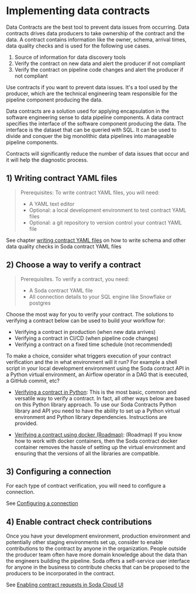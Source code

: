 # Implementing data contracts

Data Contracts are the best tool to prevent data issues from occurring. Data contracts
drives data producers to take ownership of the contract and the data.  A contract contains
information like the owner, schema, arrival times, data quality checks and is used for the
following use cases.

1) Source of information for data discovery tools
2) Verify the contract on new data and alert the producer if not compliant
3) Verify the contract on pipeline code changes and alert the producer if not compliant

Use contracts if you want to prevent data issues. It's a tool used by the producer, which
are the technical engineering team responsible for the pipeline component producing the data.

Data contracts are a solution used for applying encapsulation in the software engineering sense to
data pipeline components. A data contract specifies the interface of the software component producing
the data.  The interface is the dataset that can be queried with SQL.  It can be used to divide and
conquer the big monolithic data pipelines into manageable pipeline components.

Contracts will significantly reduce the number of data issues that occur and it will
help the diagnostic process.

## 1) Writing contract YAML files

> Prerequisites: To write contract YAML files, you will need:
> * A YAML text editor
> * Optional: a local development environment to test contract YAML files
> * Optional: a git repository to version control your contract YAML file

See chapter [writing contract  YAML files](01_00_writing_contract_files.md) on how to write schema and
other data quality checks in Soda contract YAML files

## 2) Choose a way to verify a contract

> Prerequisites.  To verify a contract, you need:
> * A Soda contract YAML file
> * All connection details to your SQL engine like Snowflake or postgres

Choose the most way for you to verify your contract. The solutions to verifying a contract
below can be used to build your workflow for:
* Verifying a contract in production (when new data arrives)
* Verifying a contract in CI/CD (when pipeline code changes)
* Verifying a contract on a fixed time schedule (not recommended)

To make a choice, consider what triggers execution of your contract verification and the in what
environment will it run? For example a shell script in your local development environment using the Soda
contract API in a Python virtual environment, an Airflow operator in a DAG that is executed, a
GitHub commit, etc?

* [Verifying a contract in Python](02_verifying_a_contract_in_python/README.md):
  This is the most basic, common and versatile way to verify a contract.  In fact, all other ways below
  are based on this Python library approach.  To use our Soda Contracts Python library and API you
  need to have the ability to set up a Python virtual environment and Python library dependencies.
  Instructions are provided.

* [Verifying a contract using docker (Roadmap)](03_verifying_a_contract_using_docker/README.md):
  (Roadmap) If you know how to work with docker containers, then the Soda contract docker container removes the
  hassle of setting up the virtual environment and ensuring that the versions of all the libraries are
  compatible.

## 3) Configuring a connection

For each type of contract verification, you will need to configure a connection.

See [Configuring a connection](02_03_configuring_a_connection)

## 4) Enable contract check contributions

Once you have your development environment, production environment and potentially other staging
environments set up, consider to enable contributions to the contract by anyone in the organization.
People outside the producer team often have more domain knowledge about the data than the engineers
building the pipeline.  Soda offers a self-service user interface for anyone in the business to
contribute checks that can be proposed to the producers to be incorporated in the contract.

See [Enabling contract requests in Soda Cloud UI](07_enabling_contract_requests/README.md)
